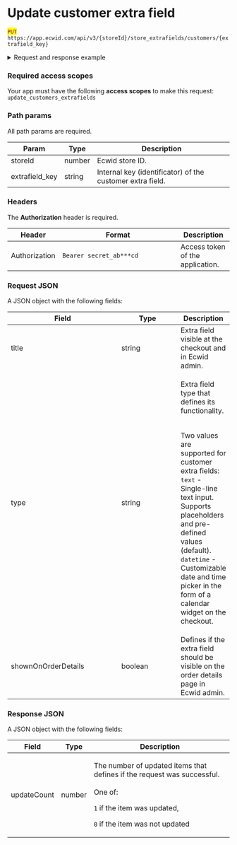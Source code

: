 # Update customer extra field

<mark style="color:purple;">`PUT`</mark> `https://app.ecwid.com/api/v3/{storeId}/store_extrafields/customers/{extrafield_key}`&#x20;

<details>

<summary>Request and response example</summary>

Request:

```http
PUT /api/v3/1003/store_extrafields/customers/6r0fUGw HTTP/1.1
Authorization: Bearer secret_token
Host: app.ecwid.com
Content-Type: application/json
Cache-Control: no-cache

{
  "title": "Personal card ID",
  "shownOnOrderDetails": true
}
```

Response:

```json
{
  "updateCount": 1
}
```

</details>

### Required access scopes

Your app must have the following **access scopes** to make this request: `update_customers_extrafields`

### Path params

All path params are required.

| Param           | Type   | Description                                               |
| --------------- | ------ | --------------------------------------------------------- |
| storeId         | number | Ecwid store ID.                                           |
| extrafield\_key | string | Internal key (identificator) of the customer extra field. |

### Headers

The **Authorization** header is required.

<table><thead><tr><th>Header</th><th width="252">Format</th><th>Description</th></tr></thead><tbody><tr><td>Authorization</td><td><code>Bearer secret_ab***cd</code></td><td>Access token of the application.</td></tr></tbody></table>

### Request JSON

A JSON object with the following fields:

<table><thead><tr><th width="259">Field</th><th width="139">Type</th><th>Description</th></tr></thead><tbody><tr><td>title</td><td>string</td><td>Extra field visible at the checkout and in Ecwid admin.</td></tr><tr><td>type</td><td>string</td><td><p>Extra field type that defines its functionality. </p><p><br>Two values are supported for customer extra fields:<br><code>text</code> - Single-line text input. Supports placeholders and pre-defined values (default).<br><code>datetime</code> - Customizable date and time picker in the form of a calendar widget on the checkout.</p></td></tr><tr><td>shownOnOrderDetails</td><td>boolean</td><td>Defines if the extra field should be visible on the order details page in Ecwid admin.</td></tr></tbody></table>

### Response JSON

A JSON object with the following fields:

| Field       | Type   | Description                                                                                                                                                                                  |
| ----------- | ------ | -------------------------------------------------------------------------------------------------------------------------------------------------------------------------------------------- |
| updateCount | number | <p>The number of updated items that defines if the request was successful.<br><br>One of:</p><p><code>1</code> if the item was updated,</p><p><code>0</code> if the item was not updated</p> |
